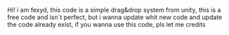Hi! i am fexyd, this code is a simple drag&drop system from unity, this is a free code and isn´t perfect, but i wanna update whit new code and update the code already exist, if you wanna use this code, pls let me credits
